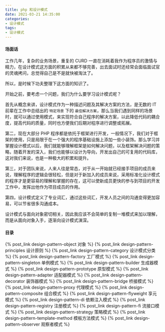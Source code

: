 ```yaml
---
title: php 和设计模式
date: 2021-03-21 14:35:00
categories:
- 设计模式
tags:
- 设计模式
---
```


#### 场面话

工作几年，复杂的业务场景，重复的 CURD 一直在消耗着我作为程序员的激情与精力，在设计模式这方面的积累从来都不够完善，出去面试时还经常会面临面试官的灵魂拷问，总觉得自己是不是就快被淘汰了。

所以，是时候下功夫整理下这方面的知识了。

开始之前，要考虑一个问题，我们为什么要学习设计模式呢？

首先从概念来讲，设计模式作为一种描述问题及其解决方案的方法，是无数的 IT 前辈在工作中总结出的 `特定场景` 下的 `最佳解决方案`，那么当我们遇到同样的场景时，就可以通过使用模式，来实现符合自己程序的解决方案，以此降低代码的耦合度，提高代码的质量，同时也方便我们后期对程序进行调整或拓展。

第二，现在大部分 PHP 程序都是依托于框架进行开发，一般情况下，我们对于框架的使用，只是局限于在一个强大的程序基础设施上添加一些小装饰。那么学习并掌握设计模式以后，我们就能够理解框架是如何解决问题，以及框架解决问题的策略，随着开发的深入，我们也能够以设计为导向，开发出自己的可复用的代码库，这对我们来说，也是一种极大的积累和提升。

第三，对于团队来说，人来人往是常态，对于从一开始就已经接手项目的成员来说，理解程序的逻辑会很轻松，但是对于新加入的成员来说，采用标准化设计模式的程序才是更容易的理解和掌握的存在，这可以使新成员更快的参与到项目的开发工作中，发挥出他作为项目成员的作用。

第四，设计模式定义了专业词汇，通过这些词汇，开发人员之间的沟通变得更加容易，可以节省很多沟通成本。

设计模式与面向对象密切相关，因此我应该不会简单的复制一堆模式来加以理解，而是从面向对象入手，逐渐向设计模式演深。

#### 目录

{% post_link design-pattern-object  对象 %}
{% post_link design-pattern-principles  设计原则 %}
{% post_link design-pattern-category 设计模式分类 %}
{% post_link design-pattern-factory 工厂模式 %}
{% post_link design-pattern-singleton 单例模式 %}
{% post_link design-pattern-builder 生成器模式 %}
{% post_link design-pattern-prototype 原型模式 %}
{% post_link design-pattern-adapter 适配器模式 %}
{% post_link design-pattern-decorator 装饰器模式 %}
{% post_link design-pattern-bridge 桥接模式 %}
{% post_link design-pattern-proxy 代理模式 %}
{% post_link design-pattern-composite 组合模式 %}
{% post_link design-pattern-flyweight 享元模式 %}
{% post_link design-pattern-di 依赖注入模式 %}
{% post_link design-pattern-registry 注册模式 %}
{% post_link design-pattern-fi 流接口模式 %}
{% post_link design-pattern-strategy 策略模式 %}
{% post_link design-pattern-template-method 模板方法模式 %}
{% post_link design-pattern-observer 观察者模式 %}

